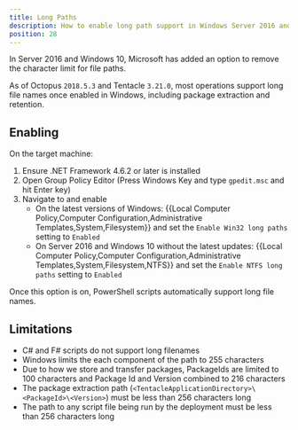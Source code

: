 ```yaml
---
title: Long Paths
description: How to enable long path support in Windows Server 2016 and Windows 10.
position: 28
---
```

In Server 2016 and Windows 10, Microsoft has added an option to remove the character limit for file paths. 

As of Octopus `2018.5.3` and Tentacle `3.21.0`, most operations support long file names once enabled in Windows, including package extraction and retention.

## Enabling

On the target machine:
1. Ensure .NET Framework 4.6.2 or later is installed
1. Open Group Policy Editor (Press Windows Key and type `gpedit.msc` and hit Enter key)
1. Navigate to and enable
    - On the latest versions of Windows: {{Local Computer Policy,Computer Configuration,Administrative Templates,System,Filesystem}} and set the `Enable Win32 long paths` setting to `Enabled`
    - On Server 2016 and Windows 10 without the latest updates: {{Local Computer Policy,Computer Configuration,Administrative Templates,System,Filesystem,NTFS}} and set the `Enable NTFS long paths` setting to `Enabled`

Once this option is on, PowerShell scripts automatically support long file names. 

## Limitations

- C# and F# scripts do not support long filenames
- Windows limits the each component of the path to 255 characters
- Due to how we store and transfer packages, PackageIds are limited to 100 characters and Package Id and Version combined to 216 characters
- The package extraction path (`<TentacleApplicationDirectory>\<PackageId>\<Version>`) must be less than 256 characters long
- The path to any script file being run by the deployment must be less than 256 characters long